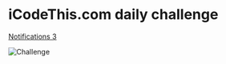 # iCodeThis.com daily challenge
[Notifications 3](https://icodethis.com/submissions/39121)


![Challenge](https://shismqklzntzxworibfn.supabase.co/storage/v1/object/public/previews/8aa25eb8-7e6b-4e7c-8a1e-065f66897780.png)
